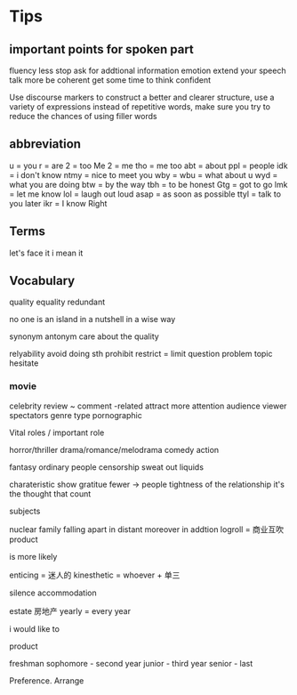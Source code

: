 # Tips

## important points for spoken part

fluency
less stop
ask for addtional information
emotion
extend your speech talk more
be coherent
get some time to think
confident

Use discourse markers to construct a better and clearer structure, use a variety of expressions instead of repetitive words, make sure you try to reduce the chances of using filler words

## abbreviation

u = you
r = are
2 = too
Me 2 = me tho = me too
abt = about
ppl = people
idk = i don't know
ntmy = nice to meet you 
wby = wbu = what about u
wyd = what you are doing
btw = by the way 
tbh = to be honest
Gtg = got to go
lmk = let me know
lol = laugh out loud
asap = as soon as possible
ttyl = talk to you later
ikr = I know Right



## Terms

let's face it
i mean it



## Vocabulary

quality
equality
redundant

no one is an island
in a nutshell 
in a wise way

synonym
antonym
care about the quality

relyability
avoid doing sth
prohibit restrict = limit
question problem topic
hesitate

### movie
celebrity
review ~ comment
-related
attract more attention
audience viewer spectators
genre type 
pornographic

Vital roles / important role

horror/thriller 
drama/romance/melodrama
comedy
action 

fantasy
ordinary people
censorship
sweat out liquids



charateristic
show gratitue
fewer -> people
tightness of the relationship
it's the thought that count

subjects

nuclear family
falling apart
in distant 
moreover
in addtion
logroll = 商业互吹
product

is more likely

enticing = 迷人的
kinesthetic =
whoever + 单三

silence
accommodation

estate 房地产
yearly = every  year

i would like to 





product

freshman
sophomore - second year
junior - third year
senior - last 

Preference. 
Arrange 